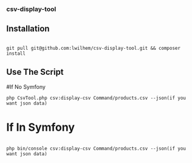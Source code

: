 ### csv-display-tool

## Installation

```

git pull git@github.com:lwilhem/csv-display-tool.git && composer install

```

## Use The Script

#If No Symfony

```
php CsvTool.php csv:display-csv Command/products.csv --json(if you want json data)

```
	
# If In Symfony

```

php bin/console csv:display-csv Command/products.csv --json(if you want json data)

```
